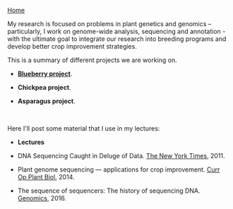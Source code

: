 [Home](../index.html)  
  
My research is focused on problems in plant genetics and genomics – particularly, I work on genome-wide analysis, sequencing and annotation - with the ultimate goal to integrate our research into breeding programs and develop better crop improvement strategies. 

This is a summary of different projects we are working on.

  * **[Blueberry project](https://jdieramon.github.io/BlueberryProject/)**.

  * **Chickpea project**.

  * **Asparagus project**. 
    
    <br>
    
Here I'll post some material that I use in my lectures:  
  * **Lectures**    
  
  * DNA Sequencing Caught in Deluge of Data. [The New York Times](http://www.nytimes.com/2011/12/01/business/dna-sequencing-caught-in-deluge-of-data.html), 2011.  
  * Plant genome sequencing — applications for crop improvement. [Curr Op Plant Biol](files/2014PlantGenomes.pdf), 2014.  
  * The sequence of sequencers: The history of sequencing DNA. [Genomics](files/2016%20History%20of%20Sequencing.pdf), 2016.  
 
